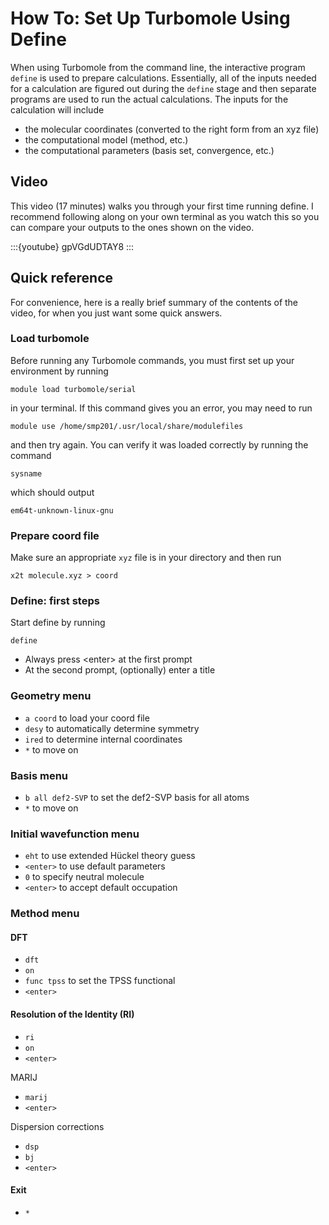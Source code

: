 # How To: Set Up Turbomole Using Define

When using Turbomole from the command line, the interactive program
`define` is used to prepare calculations. Essentially, all of the inputs
needed for a calculation are figured out during the `define` stage and
then separate programs are used to run the actual calculations. The
inputs for the calculation will include

-   the molecular coordinates (converted to the right form from an xyz
    file)
-   the computational model (method, etc.)
-   the computational parameters (basis set, convergence, etc.)

## Video

This video (17 minutes) walks you through your first time running
define. I recommend following along on your own terminal as you watch
this so you can compare your outputs to the ones shown on the video.

:::{youtube} gpVGdUDTAY8
:::

## Quick reference

For convenience, here is a really brief summary of the contents of the
video, for when you just want some quick answers.

### Load turbomole 

Before running any Turbomole commands, you must first set up your
environment by running

    module load turbomole/serial

in your terminal. If this command gives you an error, you may need to
run

    module use /home/smp201/.usr/local/share/modulefiles

and then try again. You can verify it was loaded correctly by running
the command

    sysname

which should output

    em64t-unknown-linux-gnu

### Prepare coord file

Make sure an appropriate `xyz` file is in your directory and then run

    x2t molecule.xyz > coord

### Define: first steps

Start define by running

    define

-   Always press \<enter\> at the first prompt
-   At the second prompt, (optionally) enter a title

### Geometry menu

-   `a coord` to load your coord file
-   `desy` to automatically determine symmetry
-   `ired` to determine internal coordinates
-   `*` to move on

### Basis menu

-   `b all def2-SVP` to set the def2-SVP basis for all atoms
-   `*` to move on

### Initial wavefunction menu

-   `eht` to use extended Hückel theory guess
-   `<enter>` to use default parameters
-   `0` to specify neutral molecule
-   `<enter>` to accept default occupation

### Method menu

#### DFT

-   `dft`
-   `on`
-   `func tpss` to set the TPSS functional
-   `<enter>`

#### Resolution of the Identity (RI)

-   `ri`
-   `on`
-   `<enter>`

MARIJ

-   `marij`
-   `<enter>`

Dispersion corrections

-   `dsp`
-   `bj`
-   `<enter>`

#### Exit

-   `*`
